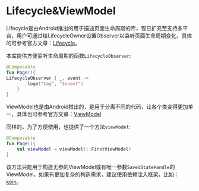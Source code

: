 # Lifecycle&ViewModel
Lifecycle是由Android推出的用于描述页面生命周期的库，现已扩充至支持多平台，用户可通过给LifecycleOwner设置Observer以监听页面生命周期变化，具体的可参考官方文章：[Lifecycle](https://www.jetbrains.com/help/kotlin-multiplatform-dev/compose-lifecycle.html)。

本库提供方便监听生命周期的函数`LifecycleObserver`:
```kotlin
@Composable
fun Page(){
LifecycleObserver { _, event ->
        loge("tag", "$event")
    }
}
```

ViewModel也是由Android推出的，是用于分离不同的代码，让各个类变得更加单一，具体也可参考官方文章：[ViewModel](https://www.jetbrains.com/help/kotlin-multiplatform-dev/compose-viewmodel.html)

同样的，为了方便使用，也提供了一个方法`viewModel`:
```kotlin
@Composable
fun Page(){
    val viewModel = viewModel(::FirstViewModel)
}
```
该方法只能用于构造无参的ViewModel或有唯一参数`SavedStateHandle`的ViewModel，如果有更加复杂的构造需求，建议使用依赖注入框架，比如：[koin](https://insert-koin.io/)。